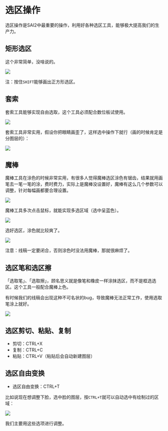# 选区操作

选区操作是SAI2中最重要的操作，利用好各种选区工具，能够极大提高我们的生产力。

## 矩形选区

这个非常简单，没啥说的。

![](res/1.png)

注：按住`SHIFT`能够画出正方形选区。

## 套索

套索工具能够实现自由选取，这个工具必须配合数位板试使用。

![](res/2.png)

套索工具非常实用，假设你把眼睛画歪了，这样选中操作下就行（画的时候肯定是分图层的）：

![](res/3.png)

## 魔棒

魔棒工具在涂色的时候非常实用，有很多人觉得魔棒选区涂色有锯齿，结果就用画笔去一笔一笔的涂，费时费力，实际上是魔棒没设置好，魔棒有这么几个参数可以调整，针对每幅画都要合理设置。

![](res/4.png)

魔棒工具多次点击鼠标，就能实现多选区域（选中呈蓝色）。

![](res/5.png)

选好选区，涂色就比较爽了。

![](res/6.png)

注意：线稿一定要闭合，否则涂色时没法用魔棒，那就很麻烦了。

## 选区笔和选区擦

「选取笔」、「选取擦」，顾名思义就是像笔和橡皮一样涂抹选区，而不是框选选区。这个工具一般配合魔棒上色。

有时候我们的线稿会出现这种不可名状的bug，导致魔棒无法正常工作，使用选取笔涂上就好。

![](res/7.png)

## 选区剪切、粘贴、复制

* 剪切：CTRL+X
* 复制：CTRL+C
* 粘贴：CTRL+V（粘贴后会自动新建图层）

## 选区自由变换

* 选区自由变换：CTRL+T

比如说现在想调整下脸，选中脸的图层，按`CTRL+T`就可以自动选中有绘制过的区域：

![](res/8.png)

我们主要用这些选项进行调整。
